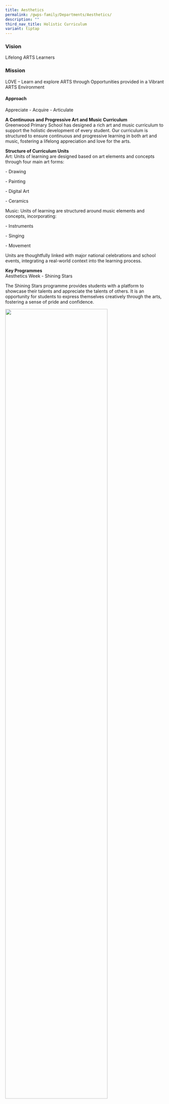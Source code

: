 ```yaml
---
title: Aesthetics
permalink: /gwps-family/Departments/Aesthetics/
description: ""
third_nav_title: Holistic Curriculum
variant: tiptap
---
```

<h3><strong>Vision</strong></h3>
<p>Lifelong ARTS Learners</p>
<h3><strong>Mission</strong></h3>
<p>LOVE –&nbsp;Learn and explore ARTS through&nbsp;Opportunities provided
in a&nbsp;Vibrant ARTS&nbsp;Environment&nbsp;</p>
<h4><strong>Approach</strong></h4>
<p>Appreciate - Acquire - Articulate</p>
<p></p>
<p><strong>A Continuous and Progressive Art and Music Curriculum</strong>
<br>Greenwood Primary School has designed a rich art and music curriculum
to support the holistic development of every student. Our curriculum is
structured to ensure continuous and progressive learning in both art and
music, fostering a lifelong appreciation and love for the arts.</p>
<p></p>
<p><strong>Structure of Curriculum Units</strong>
<br>Art: Units of learning are designed based on art elements and concepts
through four main art forms:</p>
<p>- Drawing</p>
<p>- Painting</p>
<p>- Digital Art</p>
<p>- Ceramics</p>
<p>Music: Units of learning are structured around music elements and concepts,
incorporating:</p>
<p>- Instruments</p>
<p>- Singing</p>
<p>- Movement</p>
<p>Units are thoughtfully linked with major national celebrations and school
events, integrating a real-world context into the learning process.</p>
<p></p>
<p><strong>Key Programmes</strong>
<br>Aesthetics Week - Shining Stars</p>
<p>The Shining Stars programme provides students with a platform to showcase
their talents and appreciate the talents of others. It is an opportunity
for students to express themselves creatively through the arts, fostering
a sense of pride and confidence.</p>
<div class="isomer-image-wrapper">
<img style="width: 80%;" height="auto" width="100%" alt="" src="/images/Holistic Curriculum/Aesthetics01.png">
</div>
<p></p>
<p><strong>Aesthetics Fest</strong>
<br>The Aesthetics Fest is designed to enhance cultural appreciation among
students, helping them understand and experience the diversity of cultural
expressions in the arts. This vibrant festival provides opportunities for
students to explore their creativity, express themselves, and showcase
their skills and talents. The Aesthetics Fest fosters a deeper appreciation
for the rich tapestry of global cultures and artistic traditions by encouraging
artistic exploration through a curated programme of visual art, music and
dances.</p>
<p></p>
<p><strong>&nbsp;Art Trail &amp; Exhibition</strong>
<br>The Art Trail and Exhibition aim to give voice to our students by creating
platforms for them to display their artworks at three different levels:
the classroom, the school, and the community. This initiative helps students
understand how artworks can serve as vessels for their expressions and
beliefs.</p>
<div class="isomer-image-wrapper">
<img style="width: 80%;" height="auto" width="100%" alt="" src="/images/Holistic Curriculum/Aesthetics02.png">
</div>
<p></p>
<p><strong>Museum Based Learning Journey &amp; Assembly Programme</strong>
<br>The Museum Based Learning (MBL) Journey extends students’ appreciation
and experience of the arts. This programme is a core part of the Primary
4 art curriculum and includes pre-, during-, and post-visit activities
to local art museums. Students engage as both artists and audience members,
culminating in a showcase of their artistic expressions. The Assembly Programme
is curated to expose students to different art forms throughout their school
years.</p>
<div class="isomer-image-wrapper">
<img style="width: 80%;" height="auto" width="100%" alt="" src="/images/Holistic Curriculum/Aesthetics03.png">
</div>
<p></p>
<p><strong>Platforms and Activities that Engages our Students in Learning</strong>
<br>Art:&nbsp; Over six years, students engage in various mediums, learning
about local artworks and artists. This strengthens their national identity
and cultural heritage appreciation. Through art discussions and projects,
students develop visual literacy, imagination, and innovation skills.</p>
<div class="isomer-image-wrapper">
<img style="width: 80%;" height="auto" width="100%" alt="" src="/images/Holistic Curriculum/Aesthetics04.png">
</div>
<p></p>
<p>Music: Students develop awareness and appreciation of music within local
and global cultures. They gain the ability to express themselves creatively
through music, involving themselves in lifelong musical pursuits. The curriculum
focuses on aural and vocal domains, individual and ensemble instrument
playing, and the development of listening, fine motor, creative thinking,
and social skills.</p>
<div class="isomer-image-wrapper">
<img style="width: 90%;" height="auto" width="100%" alt="" src="/images/Holistic Curriculum/Aesthetics05.png">
</div>
<p></p>
<div class="isomer-image-wrapper">
<img style="width:25%;float:right" height="auto" width="100%" src="/images/Small%20logo/gwps%20children%20(4).png">
</div>
<p></p>